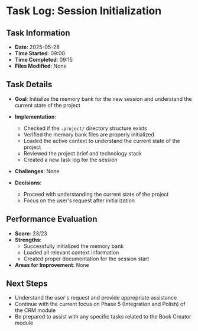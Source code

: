 # Task Log: Session Initialization

## Task Information
- **Date**: 2025-05-28
- **Time Started**: 09:00
- **Time Completed**: 09:15
- **Files Modified**: None

## Task Details
- **Goal**: Initialize the memory bank for the new session and understand the current state of the project
- **Implementation**: 
  - Checked if the `.project/` directory structure exists
  - Verified the memory bank files are properly initialized
  - Loaded the active context to understand the current state of the project
  - Reviewed the project brief and technology stack
  - Created a new task log for the session

- **Challenges**: None
- **Decisions**: 
  - Proceed with understanding the current state of the project
  - Focus on the user's request after initialization

## Performance Evaluation
- **Score**: 23/23
- **Strengths**: 
  - Successfully initialized the memory bank
  - Loaded all relevant context information
  - Created proper documentation for the session start
- **Areas for Improvement**: None

## Next Steps
- Understand the user's request and provide appropriate assistance
- Continue with the current focus on Phase 5 (Integration and Polish) of the CRM module
- Be prepared to assist with any specific tasks related to the Book Creator module
